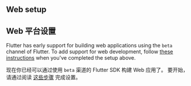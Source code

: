 ## Web setup

## Web 平台设置

Flutter has early support for building web applications using the
`beta` channel of Flutter. To add support for web development, follow
[these instructions][] when you've completed the setup above.

现在你已经可以通过使用 `beta` 渠道的 Flutter SDK 构建 Web 应用了。
要开始，请通过阅读 [这些步骤][these instructions] 完成设置。

[these instructions]: https://flutter.dev/docs/get-started/web
